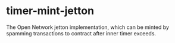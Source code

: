 # timer-mint-jetton
The Open Network jetton implementation, which can be minted by spamming transactions to contract after inner timer exceeds.
